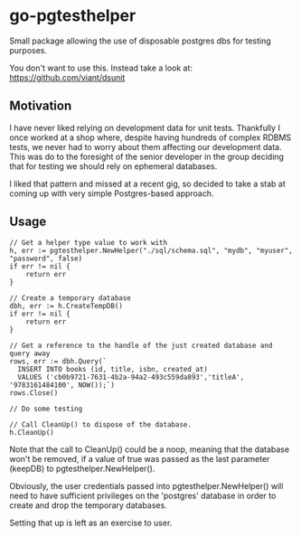 # go-pgtesthelper
Small package allowing the use of disposable postgres dbs for testing purposes.

You don't want to use this.  Instead take a look at: https://github.com/viant/dsunit

<a name="Motivation"></a>

## Motivation
I have never liked relying on development data for unit tests.  Thankfully I once worked at a shop where, despite having hundreds of complex RDBMS tests, we never had to worry about them affecting our development data.  This was do to the foresight of the senior developer in the group deciding that for testing we should rely on ephemeral databases.

I liked that pattern and missed at a recent gig, so decided to take a stab at coming up with very simple Postgres-based approach.

<a name="Usage"></a>

## Usage
```
// Get a helper type value to work with
h, err := pgtesthelper.NewHelper("./sql/schema.sql", "mydb", "myuser", "password", false)
if err != nil {
    return err
}

// Create a temporary database
dbh, err := h.CreateTempDB()
if err != nil {
    return err
}

// Get a reference to the handle of the just created database and query away
rows, err := dbh.Query(`
  INSERT INTO books (id, title, isbn, created_at) 
  VALUES ('cb0b9721-7631-4b2a-94a2-493c559da893','titleA', '9783161484100', NOW());`)
rows.Close()

// Do some testing

// Call CleanUp() to dispose of the database.
h.CleanUp()
```

Note that the call to CleanUp() could be a noop, meaning that the database won't be removed, if a value of true was passed as the last parameter (keepDB) to pgtesthelper.NewHelper().

Obviously, the user credentials passed into pgtesthelper.NewHelper() will need to have sufficient privileges on the 'postgres' database in order to create and drop the temporary databases.

Setting that up is left as an exercise to user.
